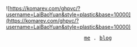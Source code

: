 ![https://komarev.com/ghpvc/?username=LaiBaoYuan&style=plastic&base=10000](https://komarev.com/ghpvc/?username=LaiBaoYuan&style=plastic&base=10000)

<p align="center">
  <samp>
    <a href="https://blog.ybopen.cn">me</a> .
    <a href="https://blog.ybopen.cn/posts">blog</a>
  </samp>
</p>
